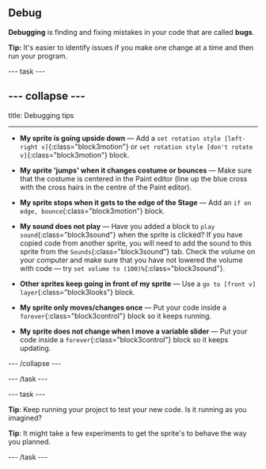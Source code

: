 ## Debug

**Debugging** is finding and fixing mistakes in your code that are called **bugs**.

**Tip:** It's easier to identify issues if you make one change at a time and then run your program.

--- task ---

--- collapse ---
---

title: Debugging tips

---

+ **My sprite is going upside down** — Add a `set rotation style [left-right v]`{:class="block3motion"} or `set rotation style [don't rotate v]`{:class="block3motion"} block.

+ **My sprite 'jumps' when it changes costume or bounces** — Make sure that the costume is centered in the Paint editor (line up the blue cross with the cross hairs in the centre of the Paint editor).

+ **My sprite stops when it gets to the edge of the Stage** — Add an `if on edge, bounce`{:class="block3motion"} block.

+ **My sound does not play** — Have you added a block to `play sound`{:class="block3sound"} when the sprite is clicked? If you have copied code from another sprite, you will need to add the sound to this sprite from the `Sounds`{:class="block3sound"} tab. Check the volume on your computer and make sure that you have not lowered the volume with code — try `set volume to (100)%`{:class="block3sound"}.

+ **Other sprites keep going in front of my sprite** — Use a `go to [front v] layer`{:class="block3looks"} block.

+ **My sprite only moves/changes once** — Put your code inside a `forever`{:class="block3control"} block so it keeps running.

+ **My sprite does not change when I move a variable slider** — Put your code inside a `forever`{:class="block3control"} block so it keeps updating. 

--- /collapse ---

--- /task ---

--- task ---

**Tip**: Keep running your project to test your new code. Is it running as you imagined?

**Tip**: It might take a few experiments to get the sprite's to behave the way you planned.

--- /task ---
